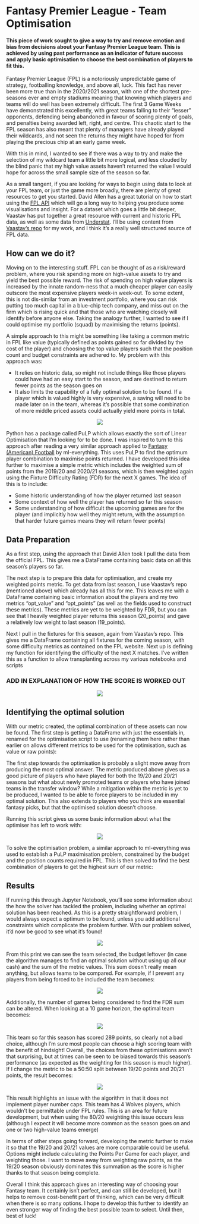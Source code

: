 # Fantasy Premier League - Team Optimisation

#### This piece of work sought to give a way to try and remove emotion and bias from decisions about your Fantasy Premier League team. This is achieved by using past performance as an indicator of future success and apply basic optimisation to choose the best combination of players to fit this.

Fantasy Premier League (FPL) is a notoriously unpredictable game of strategy, footballing knowledge, and above all, luck. This fact has never been more true than in the 2020/2021 season, with one of the shortest pre-seasons ever and empty stadiums meaning that knowing which players and teams will do well has been extremely difficult. The first 3 Game Weeks have demonstrated this excellently, with great teams falling to their “lesser” opponents, defending being abandoned in favour of scoring plenty of goals, and penalties being awarded left, right, and centre. This chaotic start to the FPL season has also meant that plenty of managers have already played their wildcards, and not seen the returns they might have hoped for from playing the precious chip at an early game week.

With this in mind, I wanted to see if there was a way to try and make the selection of my wildcard team a little bit more logical, and less clouded by the blind panic that my high value assets haven’t returned the value I would hope for across the small sample size of the season so far.

As a small tangent, if you are looking for ways to begin using data to look at your FPL team, or just the game more broadly, there are plenty of great resources to get you started. David Allen has a great tutorial on how to start using the [FPL API](https://towardsdatascience.com/fantasy-premier-league-value-analysis-python-tutorial-using-the-fpl-api-8031edfe9910) which will go a long way to helping you produce some visualisations and insight. For a dataset which goes a little bit deeper, Vaastav has put together a great resource with current and historic FPL data, as well as some data from [Understat](https://github.com/vaastav/Fantasy-Premier-League). I’ll be using content from [Vaastav’s repo](https://github.com/vaastav/Fantasy-Premier-League) for my work, and I think it’s a really well structured source of FPL data.

## How can we do it?
Moving on to the interesting stuff. FPL can be thought of as a risk/reward problem, where you risk spending more on high-value assets to try and yield the best possible reward. The risk of spending on high value players is increased by the innate random-ness that a much cheaper player can easily outscore the most expensive players week-in week-out. To some extent, this is not dis-similar from an investment portfolio, where you can risk putting too much capital in a blue-chip tech company, and miss out on the firm which is rising quick and that those who are watching closely will identify before anyone else. Taking the analogy further, I wanted to see if I could optimise my portfolio (squad) by maximising the returns (points).

A simple approach to this might be something like taking a common metric in FPL like value (typically defined as points gained so far divided by the cost of the player) and choosing the top value players such that the position count and budget constraints are adhered to. My problem with this approach was:
- It relies on historic data, so might not include things like those players could have had an easy start to the season, and are destined to return fewer points as the season goes on
- It also limits the capability of a fully optimal solution to be found. If a player which is valued highly is very expensive, a saving will need to be made later on in the team, whereas it’s possible that some combination of more middle priced assets could actually yield more points in total.

<p align="center">
  <img src="/fpl-opt/linear_opt_image.png" />
</p>

Python has a package called PuLP which allows exactly the sort of Linear Optimisation that I’m looking for to be done. I was inspired to turn to this approach after reading a very similar approach applied to [Fantasy (American) Football](https://medium.com/ml-everything/using-python-and-linear-programming-to-optimize-fantasy-football-picks-dc9d1229db81) by ml-everything. This uses PuLP to find the optimum player combination to maximise points returned. I have developed this idea further to maximise a simple metric which includes the weighted sum of points from the 2019/20 and 2020/21 seasons, which is then weighted again using the Fixture Difficulty Rating (FDR) for the next X games. The idea of this is to include:
- Some historic understanding of how the player returned last season
- Some context of how well the player has returned so far this season
- Some understanding of how difficult the upcoming games are for the player (and implicitly how well they might return, with the assumption that harder future games means they will return fewer points)

## Data Preparation

As a first step, using the approach that David Allen took I pull the data from the official FPL. This gives me a DataFrame containing basic data on all this season’s players so far.

The next step is to prepare this data for optimisation, and create my weighted points metric. To get data from last season, I use Vaastav’s repo (mentioned above) which already has all this for me. This leaves me with a DataFrame containing basic information about the players and my two metrics “opt_value” and “opt_points” (as well as the fields used to construct these metrics). These metrics are yet to be weighted by FDR, but you can see that I heavily weighted player returns this season (20_points) and gave a relatively low weight to last season (19_points).

Next I pull in the fixtures for this season, again from Vaastav’s repo. This gives me a DataFrame containing all fixtures for the coming season, with some difficulty metrics as contained on the FPL website.
Next up is defining my function for identifying the difficulty of the next X matches. I’ve written this as a function to allow transplanting across my various notebooks and scripts

### ADD IN EXPLANATION OF HOW THE SCORE IS WORKED OUT

<p align="center">
  <img src="/fpl-opt/team_data_snapshot.png" />
</p>

## Identifying the optimal solution
With our metric created, the optimal combination of these assets can now be found. The first step is getting a DataFrame with just the essentials in, renamed for the optimisation script to use (renaming them here rather than earlier on allows different metrics to be used for the optimisation, such as value or raw points):

The first step towards the optimisation is probably a slight move away from producing the most optimal answer. The metric produced above gives us a good picture of players who have played for both the 19/20 and 20/21 seasons but what about newly promoted teams or players who have joined teams in the transfer window? While a mitigation within the metric is yet to be produced, I wanted to be able to force players to be included in my optimal solution. This also extends to players who you think are essential fantasy picks, but that the optimised solution doesn’t choose.

Running this script gives us some basic information about what the optimiser has left to work with:

<p align="center">
  <img src="/fpl-opt/param_updates.png" />
</p>

To solve the optimisation problem, a similar approach to ml-everything was used to establish a PuLP maximisation problem, constrained by the budget and the position counts required in FPL. This is then solved to find the best combination of players to get the highest sum of our metric:

## Results
If running this through Jupyter Notebook, you’ll see some information about the how the solver has tackled the problem, including whether an optimal solution has been reached. As this is a pretty straightforward problem, I would always expect a optimum to be found, unless you add additional constraints which complicate the problem further. With our problem solved, it’d now be good to see what it’s found!

<p align="center">
  <img src="/fpl-opt/optimal_team.png" />
</p>

From this print we can see the team selected, the budget leftover (in case the algorithm manages to find an optimal solution without using up all our cash) and the sum of the metric values. This sum doesn’t really mean anything, but allows teams to be compared. For example, if I prevent any players from being forced to be included the team becomes:

<p align="center">
  <img src="/fpl-opt/5_game_window_team.png" />
</p>

Additionally, the number of games being considered to find the FDR sum can be altered. When looking at a 10 game horizon, the optimal team becomes:

<p align="center">
  <img src="/fpl-opt/10_game_window_team.png" />
</p>

This team so far this season has scored 289 points, so clearly not a bad choice, although I’m sure most people can choose a high scoring team with the benefit of hindsight!
Overall, the choices from these optimisations aren’t that surprising, but at times can be seen to be biased towards this season’s performance (as expected as the weighting for this season is much higher). If I change the metric to be a 50:50 split between 19/20 points and 20/21 points, the result becomes:

<p align="center">
  <img src="/fpl-opt/even_weighting_team.png" />
</p>

This result highlights an issue with the algorithm in that it does not implement player number caps. This team has 4 Wolves players, which wouldn’t be permittable under FPL rules. This is an area for future development, but when using the 80/20 weighting this issue occurs less (although I expect it will become more common as the season goes on and one or two high-value teams emerge)


In terms of other steps going forward, developing the metric further to make it so that the 19/20 and 20/21 values are more comparable could be useful. Options might include calculating the Points Per Game for each player, and weighting those. I want to move away from weighting raw points, as the 19/20 season obviously dominates this summation as the score is higher thanks to that season being complete.

Overall I think this approach gives an interesting way of choosing your Fantasy team. It certainly isn’t perfect, and can still be developed, but it helps to remove cost-benefit part of thinking, which can be very difficult when there is so many options. I hope to develop this further to identify an even stronger way of finding the best possible team to select. Until then, best of luck!
